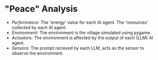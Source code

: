 # "Peace" Analysis

- *Performance:* The 'energy' value for each AI agent. The 'resources' collected by each AI agent. 
- *Environment:* The environment is the village simulated using pygame. 
- *Actuators:* The environment is affected by the output of each (LLM) AI agent.
- *Sensors:* The prompt recieved by each LLM, acts as the sensor to observe the environment.
